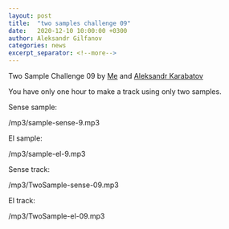 ```yaml
---
layout: post
title:  "two samples challenge 09"
date:   2020-12-10 10:00:00 +0300
author: Aleksandr Gilfanov
categories: news
excerpt_separator: <!--more-->
---
```

Two Sample Challenge 09 by
[Me](https://github.com/aleksandrgilfanov) and
[Aleksandr Karabatov](https://github.com/elektron314)

You have only one hour to make a track using only two samples.
<!--more-->

Sense sample:

/mp3/sample-sense-9.mp3

El sample:

/mp3/sample-el-9.mp3

Sense track:

/mp3/TwoSample-sense-09.mp3

El track:

/mp3/TwoSample-el-09.mp3
